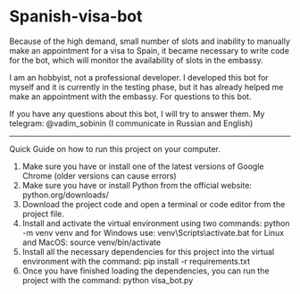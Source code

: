 # Spanish-visa-bot
Because of the high demand, small number of slots and inability to manually make an appointment for a visa to Spain, it became necessary to write code for the bot, which will monitor the availability of slots in the embassy. 



I am an hobbyist, not a professional developer.
I developed this bot for myself and it is currently in the testing phase, but it has already helped me make an appointment with the embassy. For questions to this bot. 

If you have any questions about this bot, I will try to answer them. 
My telegram: @vadim_sobinin (I communicate in Russian and English)

***

Quick Guide on how to run this project on your computer. 
1) Make sure you have or install one of the latest versions of Google Chrome (older versions can cause errors)
2) Make sure you have or install Python from the official website: python.org/downloads/
3) Download the project code and open a terminal or code editor from the project file. 
4) Install and activate the virtual environment using two commands: 
    python -m venv venv 
and for Windows use:
    venv\Scripts\activate.bat
for Linux and MacOS:
source venv/bin/activate
5) Install all the necessary dependencies for this project into the virtual environment with the command:
    pip install -r requirements.txt
6) Once you have finished loading the dependencies, you can run the project with the command:
    python visa_bot.py
